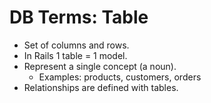 # DB Terms: Table


- Set of columns and rows.
- In Rails 1 table = 1 model.
- Represent a single concept (a noun).
  - Examples: products, customers, orders
- Relationships are defined with tables.